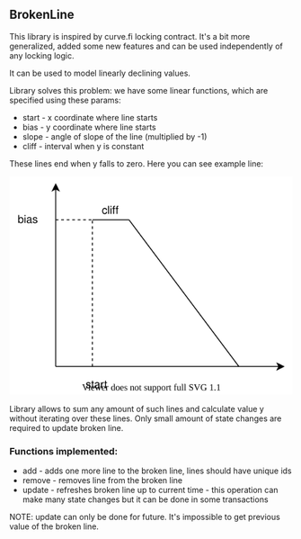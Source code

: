 ## BrokenLine

This library is inspired by curve.fi locking contract. It's a bit more generalized, added some new features and can be used independently of any locking logic.

It can be used to model linearly declining values.

Library solves this problem: we have some linear functions, which are specified using these params:
- start - x coordinate where line starts
- bias - y coordinate where line starts
- slope - angle of slope of the line (multiplied by -1)
- cliff - interval when y is constant

These lines end when y falls to zero. Here you can see example line:

![Locking 2](../../documents/svg/line.svg)

Library allows to sum any amount of such lines and calculate value y without iterating over these lines. Only small amount of state changes are required to update broken line.

### Functions implemented:

- add - adds one more line to the broken line, lines should have unique ids
- remove - removes line from the broken line
- update - refreshes broken line up to current time - this operation can make many state changes but it can be done in some transactions

NOTE: update can only be done for future. It's impossible to get previous value of the broken line.